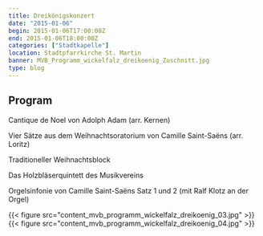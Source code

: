 ```yaml
---
title: Dreikönigskonzert
date: "2015-01-06"
begin: 2015-01-06T17:00:00Z
end: 2015-01-06T18:00:00Z
categories: ["Stadtkapelle"]
location: Stadtpfarrkirche St. Martin
banner: MVB_Programm_wickelfalz_dreikoenig_Zuschnitt.jpg
type: blog
---
```

## Program

Cantique de Noel von Adolph Adam (arr. Kernen)

Vier Sätze aus dem Weihnachtsoratorium von Camille Saint-Saëns (arr. Loritz)

Traditioneller Weihnachtsblock

Das Holzbläserquintett des Musikvereins

Orgelsinfonie von Camille Saint-Saëns Satz 1 und 2 (mit Ralf Klotz an der Orgel)

{{< figure src="content_mvb_programm_wickelfalz_dreikoenig_03.jpg" >}}
{{< figure src="content_mvb_programm_wickelfalz_dreikoenig_04.jpg" >}}

